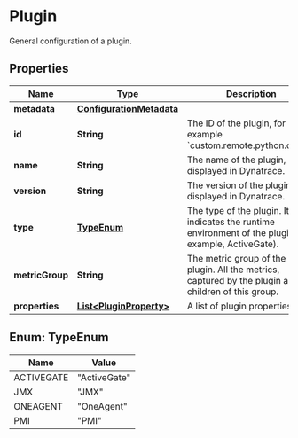 

# Plugin

General configuration of a plugin.

## Properties

| Name | Type | Description | Notes |
|------------ | ------------- | ------------- | -------------|
|**metadata** | [**ConfigurationMetadata**](ConfigurationMetadata.md) |  |  [optional] |
|**id** | **String** | The ID of the plugin, for example &#x60;custom.remote.python.demo&#x60;. |  [optional] |
|**name** | **String** | The name of the plugin, displayed in Dynatrace. |  [optional] |
|**version** | **String** | The version of the plugin, displayed in Dynatrace. |  [optional] |
|**type** | [**TypeEnum**](#TypeEnum) | The type of the plugin. It indicates the runtime environment of the plugin (for example, ActiveGate). |  [optional] |
|**metricGroup** | **String** | The metric group of the plugin. All the metrics, captured by the plugin are children of this group. |  [optional] |
|**properties** | [**List&lt;PluginProperty&gt;**](PluginProperty.md) | A list of plugin properties. |  [optional] |



## Enum: TypeEnum

| Name | Value |
|---- | -----|
| ACTIVEGATE | &quot;ActiveGate&quot; |
| JMX | &quot;JMX&quot; |
| ONEAGENT | &quot;OneAgent&quot; |
| PMI | &quot;PMI&quot; |



